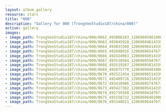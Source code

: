 ```yaml
---
layout: album_gallery
resource: stars
title: "000"
description: "Gallery for 000 (TrongVeoStudio187/china/000)"
active: gallery
images:
- image_path: TrongVeoStudio187/china/000/0662_493006183_1206969598100645_4773805398937626499_n.jpg
- image_path: TrongVeoStudio187/china/000/0663_493845920_1206969461433992_2332896351609899460_n.jpg
- image_path: TrongVeoStudio187/china/000/0664_493031568_1206969641433974_5535642463566932836_n.jpg
- image_path: TrongVeoStudio187/china/000/0665_492698916_1206969654767306_3158977940091152289_n.jpg
- image_path: TrongVeoStudio187/china/000/0666_492424963_1206969491433989_3452799761524500026_n.jpg
- image_path: TrongVeoStudio187/china/000/0667_493510504_1206969594767312_7704817956485972427_n.jpg
- image_path: TrongVeoStudio187/china/000/0668_493519267_1206969581433980_5702601202797641000_n.jpg
- image_path: TrongVeoStudio187/china/000/0669_492675770_1206969448100660_9091319795011409625_n.jpg
- image_path: TrongVeoStudio187/china/000/0670_492521954_1206969651433973_6118989567759151655_n.jpg
- image_path: TrongVeoStudio187/china/000/0671_492409726_1206969431433995_5727265168423268863_n.jpg
- image_path: TrongVeoStudio187/china/000/0672_493410986_1206969574767314_8046695428696202275_n.jpg
- image_path: TrongVeoStudio187/china/000/0673_493427302_1206969541433984_5957022901502252903_n.jpg
- image_path: TrongVeoStudio187/china/000/0674_492739168_1206969434767328_6593066379234113971_n.jpg
- image_path: TrongVeoStudio187/china/000/0675_493158732_1206969648100640_2971924434113832645_n.jpg
- image_path: TrongVeoStudio187/china/000/0676_493348621_1206969644767307_2958971865187669029_n.jpg
---
```

